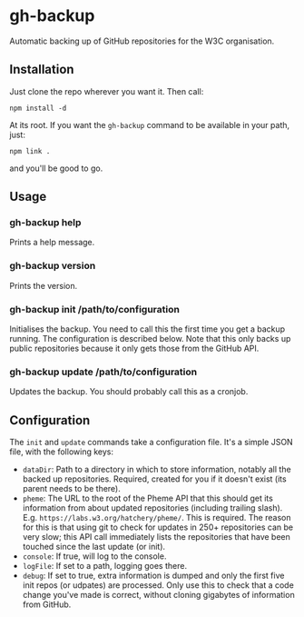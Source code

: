 
# gh-backup

Automatic backing up of GitHub repositories for the W3C organisation.

## Installation

Just clone the repo wherever you want it. Then call:

    npm install -d

At its root. If you want the `gh-backup` command to be available in your path, just:

    npm link .

and you'll be good to go.

## Usage

### gh-backup help

Prints a help message.

### gh-backup version

Prints the version.

### gh-backup init /path/to/configuration

Initialises the backup. You need to call this the first time you get a backup running. The
configuration is described below. Note that this only backs up public repositories because it only
gets those from the GitHub API.

### gh-backup update /path/to/configuration

Updates the backup. You should probably call this as a cronjob.

## Configuration

The `init` and `update` commands take a configuration file. It's a simple JSON file, with the
following keys:

* `dataDir`: Path to a directory in which to store information, notably all the backed up
  repositories. Required, created for you if it doesn't exist (its parent needs to be there).
* `pheme`: The URL to the root of the Pheme API that this should get its information from about
  updated repositories (including trailing slash). E.g. `https://labs.w3.org/hatchery/pheme/`.
  This is required. The reason for this is that using git to check for updates in 250+ repositories
  can be very slow; this API call immediately lists the repositories that have been touched since
  the last update (or init).
* `console`: If true, will log to the console.
* `logFile`: If set to a path, logging goes there.
* `debug`: If set to true, extra information is dumped and only the first five init repos (or
  udpates) are processed. Only use this to check that a code change you've made is correct, without
  cloning gigabytes of information from GitHub.
